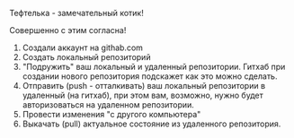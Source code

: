 
Тефтелька - замечательный котик!

Совершенно с этим согласна!


1. Создали аккаунт на githab.com
2. Создать локальный репозиторий
3. "Подружить" ваш локальный и удаленный репозитории. Гитхаб при создании нового репозитория подскажет как это можно сделать.
4. Отправить (push - отталкивать) ваш локальный репозитории в удаленный (на гитхаб), при этом вам, возможно, нужно будет авторизоваться на удаленном репозитории.
5. Провести изменения "с другого компьютера"
6. Выкачать (pull) актуальное состояние из удаленного репозитория.